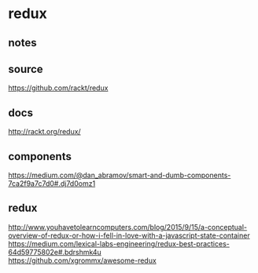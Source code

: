 # redux

## notes

## source
https://github.com/rackt/redux

## docs
http://rackt.org/redux/

## components
https://medium.com/@dan_abramov/smart-and-dumb-components-7ca2f9a7c7d0#.dj7d0omz1

## redux
http://www.youhavetolearncomputers.com/blog/2015/9/15/a-conceptual-overview-of-redux-or-how-i-fell-in-love-with-a-javascript-state-container
<br />
https://medium.com/lexical-labs-engineering/redux-best-practices-64d59775802e#.bdrshmk4u
<br />
https://github.com/xgrommx/awesome-redux

